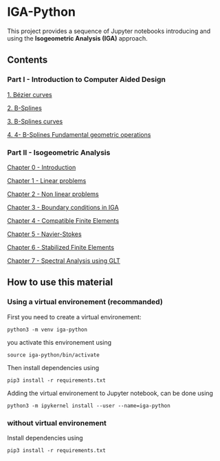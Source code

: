 # IGA-Python

This project provides a sequence of Jupyter notebooks introducing and using the **Isogeometric Analysis (IGA)** approach.

## Contents

### Part I - Introduction to Computer Aided Design

[1. Bézier curves](https://nbviewer.jupyter.org/github/UM6P/Introduction-to-CAD/blob/main/notebooks/Bezier_curves.ipynb)

[2. B-Splines](https://nbviewer.jupyter.org/github/UM6P/Introduction-to-CAD/blob/main/notebooks/B-Splines.ipynb)

[3. B-Splines curves](https://nbviewer.jupyter.org/github/UM6P/Introduction-to-CAD/blob/main/notebooks/B-Splines_curves.ipynb)

[4. 4- B-Splines Fundamental geometric operations](https://nbviewer.jupyter.org/github/UM6P/Introduction-to-CAD/blob/main/notebooks/B-Splines_Fundamental_geometric_operations.ipynb)

### Part II - Isogeometric Analysis

[Chapter 0 - Introduction](https://github.com/ratnania/IGA-Python/blob/main/lessons/Chapter0/README.md)

[Chapter 1 - Linear problems](https://github.com/ratnania/IGA-Python/blob/main/lessons/Chapter1/README.md)

[Chapter 2 - Non linear problems](https://github.com/ratnania/IGA-Python/blob/main/lessons/Chapter2/README.md)

[Chapter 3 - Boundary conditions in IGA](https://github.com/ratnania/IGA-Python/blob/main/lessons/Chapter3/README.md)

[Chapter 4 - Compatible Finite Elements](https://github.com/ratnania/IGA-Python/blob/main/lessons/Chapter4/README.md)

[Chapter 5 - Navier-Stokes](https://github.com/ratnania/IGA-Python/blob/main/lessons/Chapter5/README.md)

[Chapter 6 - Stabilized Finite Elements](https://github.com/ratnania/IGA-Python/blob/main/lessons/Chapter6/README.md)

[Chapter 7 - Spectral Analysis using GLT](https://github.com/ratnania/IGA-Python/blob/main/lessons/Chapter7/README.md)

## How to use this material

### Using a virtual environement (recommanded)

First you need to create a virtual environement:

```shell
python3 -m venv iga-python
```

you activate this environement using

```shell
source iga-python/bin/activate
```

Then install dependencies using

```shell
pip3 install -r requirements.txt
```

Adding the virtual environement to Jupyter notebook, can be done using

```shell
python3 -m ipykernel install --user --name=iga-python
```

### without virtual environement

Install dependencies using

```shell
pip3 install -r requirements.txt
```

